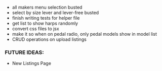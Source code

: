 - all makers menu selection busted
- select by size lever and lever-free busted
- finish writing tests for helper file
- get list to show harps randomly
- convert css files to jsx
- make it so when on pedal radio, only pedal models show in model list
- CRUD operations on upload listings

### FUTURE IDEAS:
- New Listings Page